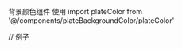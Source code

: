 背景颜色组件
使用
import plateColor from '@/components/plateBackgroundColor/plateColor'

// 例子
<plateColor v-if="scope.row.plateNumber"
                            :plateCarNum="scope.row.plateNumber"
                            :plateColorNum="scope.row.plateColor" />
